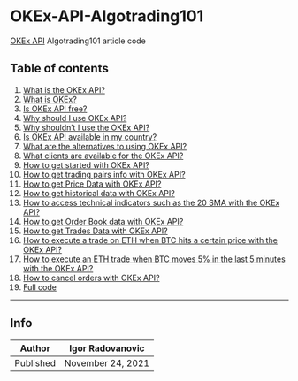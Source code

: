 # OKEx-API-Algotrading101

[OKEx API](https://algotrading101.com/learn/okex-api-guide/) Algotrading101 article code

## Table of contents

<ol><li><a href="https://algotrading101.com/learn/okex-api-guide/#what-is-okex-api">What is the OKEx API?</a></li><li><a href="https://algotrading101.com/learn/okex-api-guide/#what-is-okex">What is OKEx?</a></li><li><a href="https://algotrading101.com/learn/okex-api-guide/#is-okex-api-free">Is OKEx API free?</a></li><li><a href="https://algotrading101.com/learn/okex-api-guide/#okex-pros">Why should I use OKEx API?</a></li><li><a href="https://algotrading101.com/learn/okex-api-guide/#okex-cons">Why shouldn’t I use the OKEx API?</a></li><li><a href="https://algotrading101.com/learn/okex-api-guide/#okex-countries">Is OKEx API available in my country?</a></li><li><a href="https://algotrading101.com/learn/okex-api-guide/#okex-alternatives">What are the alternatives to using OKEx API?</a></li><li><a href="https://algotrading101.com/learn/okex-api-guide/#okex-clients">What clients are available for the OKEx API?</a></li><li><a href="https://algotrading101.com/learn/okex-api-guide/#start-okex">How to get started with OKEx API?</a></li><li><a href="https://algotrading101.com/learn/okex-api-guide/#okex-pairs">How to get trading pairs info with OKEx API?</a></li><li><a href="https://algotrading101.com/learn/okex-api-guide/#okex-price">How to get Price Data with OKEx API?</a></li><li><a href="https://algotrading101.com/learn/okex-api-guide/#okex-historical">How to get historical data with OKEx API?</a></li><li><a href="https://algotrading101.com/learn/okex-api-guide/#okex-indicator">How to access technical indicators such as the 20 SMA with the OKEx API?</a></li><li><a href="https://algotrading101.com/learn/okex-api-guide/#okex-book">How to get Order Book data with OKEx API?</a></li><li><a href="https://algotrading101.com/learn/okex-api-guide/#okex-trades">How to get Trades Data with OKEx API?</a></li><li><a href="https://algotrading101.com/learn/okex-api-guide/#okex-order1">How to execute a trade on ETH when BTC hits a certain price with the OKEx API?</a></li><li><a href="https://algotrading101.com/learn/okex-api-guide/#okex-order2">How to execute an ETH trade when BTC moves 5% in the last 5 minutes with the OKEx API?</a></li><li><a href="https://algotrading101.com/learn/okex-api-guide/#okex-cancel">How to cancel orders with OKEx API?</a></li><li><a href="https://algotrading101.com/learn/okex-api-guide/#full-code">Full code</a></li></ol>

--------
## Info

| Author | Igor Radovanovic
--- | ---
| Published | November 24, 2021
